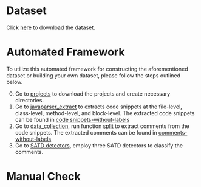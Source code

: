 # Dataset
Click [here](https://github.com/HduDBSI/Dataset4TD/releases/download/dataset/code.snippets-with-labels.metrics.7z) to download the dataset.

# Automated Framework
To utilize this automated framework for constructing the aforementioned dataset or building your own dataset, please follow the steps outlined below.

0. Go to [projects](/projects) to download the projects and create necessary directories.
1. Go to [javaparser_extract](/javaparser_extract) to extracts code snippets at the file-level, class-level, method-level, and block-level. The extracted code snippets can be found in [code snippets-without-labels](/code%20snippets-without-labels)
2. Go to [data_collection](/data_collection), run function [split](/data_collection/map_remap.py#L144) to extract comments from the code snippets. The extracted comments can be found in [comments-without-labels](/comments-without-labels)
3. Go to [SATD detectors](/SATD%20detectors), employ three SATD detectors to classify the comments. 

# Manual Check

